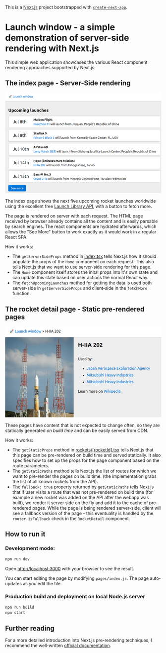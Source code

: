 This is a [Next.js](https://nextjs.org/) project bootstrapped with [`create-next-app`](https://github.com/vercel/next.js/tree/canary/packages/create-next-app).

# Launch window - a simple demonstration of server-side rendering with Next.js

This simple web application showcases the various React component rendering approaches supported by Next.js:

## The index page - Server-Side rendering

![screnshot](doc/screen1.png)

The index page shows the next five upcoming rocket launches worldwide using the excellent free [Launch Library API](https://launchlibrary.net/docs/1.4/api.html), with a button to fetch more.

The page is rendered on server with each request. The HTML page received by browser already contains all the content and is easily parsable by search engines.
The react components are hydrated afterwards, which allows the "See More" button to work exactly as it would work in a regular React SPA. 

How it works:
* The `getServerSideProps` method in [index.tsx](pages/index.tsx) tells Next.js how it should populate the props of the `Home` component on each request. This also tells Next.js that we want to use server-side rendering for this page. 
* The `Home` component itself stores the inital props into it's own state and can update this state based on user actions the normal React way.
* The `fetchUpcomingLaunches` method for getting the data is used both server-side in `getServerSideProps` and client-side in the `fetchMore` function.  

## The rocket detail page - Static pre-rendered pages

![screnshot](doc/screen2.png)

These pages have content that is not expected to change often, so they are statically generated *on build time* and can be easily served from CDN.

How it works: 
* The `getStaticProps` method in [rockets/\[rocketId\].tsx](pages/rockets/[rocketId].tsx) tells Next.js that this page can 
be pre-rendered on build time and served statically. It also specifies how to set up the props for the page component based on the route parameters.
* The `getStaticPaths` method tells Next.js the list of routes for which we want to pre-render the pages on build time. 
(the implementation grabs the list of all known rockets from the API).
* The `fallback: true` property returned by `getStaticPaths` tells Next.js that if user visits a route that was not 
pre-rendered on build time (for example a new rocket was added on the API after the webapp was built), we render it 
server side on the fly and add it to the cache of pre-rendered pages. While the page is being rendered server-side,
 client will see a fallback version of the page - this eventuality is handled by the `router.isFallback` check in 
 the `RocketDetail` component.  

## How to run it

### Development mode:
```bash
npm run dev
```
Open [http://localhost:3000](http://localhost:3000) with your browser to see the result.

You can start editing the page by modifying `pages/index.js`. The page auto-updates as you edit the file.

### Production build and deployment on local Node.js server
```bash
npm run build
npm start
```

## Further reading

For a more detailed introduction into Next.js pre-rendering techniques, I recommend the well-written [official documentation](
https://nextjs.org/docs/basic-features/pages#pre-rendering).
